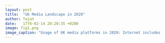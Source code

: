 ```yaml
---
layout: post
title:  "Uk Media Landscape in 2020"
author: Tajat
date:   1776-02-14 20:20:35 +0200
image: fig1.png
image_caption: "Usage of UK media platforms in 2020: Internet includes use of social media, podcasts and all other websites/apps accessed via any device, other websites/apps includes any non-social media internet source (including podcasts for the first time in 2020)"
---
```



